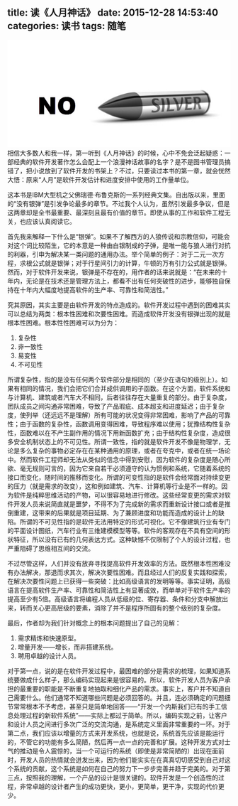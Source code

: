 title: 读《人月神话》
date: 2015-12-28 14:53:40
categories: 读书
tags: 随笔
---
![没有银弹](/images/blog/20151228/no_silver_bullet.jpg)
相信大多数人和我一样，第一听到《人月神话》的时候，心中不免会泛起疑惑：一部经典的软件开发著作怎么会配上一个浪漫神话故事的名字？是不是图书管理员搞错了，把小说放到了软件开发的书架上？不过，只要读过本书的第一章，就会恍然大悟：原来“人月”是软件开发估计和进度安排中使用的工作量单位。

这本书是IBM大型机之父佛瑞德·布鲁克斯的一系列经典文集。自出版以来，里面的“没有银弹”是引发争论最多的章节。不过我个人认为，虽然引发最多争议，但是这两章却是全书最重要、最深刻且最有价值的章节。即使从事的工作和软件工程无关，也应该认真阅读它。

首先我来解释一下什么是“银弹”。如果不了解西方的人狼传说和宗教信仰，可能会对这个词比较陌生，它的本意是一种由白银制成的子弹，是唯一能与狼人进行对抗的利器，引申为解决某一类问题的通用办法。举个简单的例子：对于二元一次方程，求根公式就是银弹；对于行星间引力的计算，牛顿的万有引力公式就是银弹。然而，对于软件开发来说，银弹是不存在的，用作者的话来说就是：“在未来的十年内，无论是在技术还是管理方法上，都看不出有任何突破性的进步，能够独自保持在十年内大幅度地提高软件的生产率、可靠性和简洁性。”

究其原因，其实主要是由软件开发的特点造成的。软件开发过程中遇到的困难其实可以总结为两类：根本性困难和次要性困难。而造成软件开发没有银弹出现的就是根本性困难。根本性性困难可以为分为：

1. 复杂性
2. 非一致性
3. 易变性
4. 不可见性

所谓复杂性，指的是没有任何两个软件部分是相同的（至少在语句的级别上）。如果有相同的情况，我们会把它们合并成供调用的子函数。在这个方面，软件系统和与计算机、建筑或者汽车大不相同，后者往往存在大量重复的部分。由于复杂度，团队成员之间沟通非常困难，导致了产品瑕疵、成本超支和进度延迟；由于复杂度，使列举（还远远不是理解）所有可能的状况变得非常困难，影响了产品的可靠性；由于函数的复杂性，函数调用变得困难，导致程序难以使用；犹豫结构性复杂性，函数难以在不产生副作用的情况下用新函数扩充；由于结构性复杂度，造成很多安全机制状态上的不可见性。所谓一致性，指的就是软件开发不像是物理学，无论是多么复杂的事物必定存在在某种通用的原理，或者在夸克中，或者在统一场论中。然而软件工程师却无法从类似的信念中得到安慰，因为软件的复杂度是随心所欲、毫无规则可言的，因为它来自若干必须遵守的认为惯例和系统，它随着系统的接口而变化，随时间的推移而变化。所谓的可变性指的是软件会经常面对持续变更的压力（就是需求的改变），这和例如建筑、汽车、计算机等行业是不一样的。因为软件是纯粹思维活动的产物，可以很容易地进行修改。这些经常变更的需求对软件开发人员来说简直就是噩梦，不得不为了完成新的需求而重新设计接口或者是推倒重建，这带来的后果就是项目延期、为了兼顾进度和功能而造成的设计上的缺陷。所谓的不可见性指的是软件无法用特定的形式可视化。它不像建筑行业有专门的平面设计图纸，汽车行业有三维建模模型等等。软件的客观存在不具有空间的形状特征，所以没有已有的几何表达方式。这种缺憾不仅限制了个人的设计过程，也严重阻碍了思维相互间的交流。

不过尽管这样，人们并没有放弃寻找提高软件开发效率的方法。既然根本性困难没有办法解决，那退而求其次，解决次要性困难。而且经过人们的反复实践和探索，在解决次要性问题上已获得一些突破：比如高级语言的发明等等。事实证明，高级语言在提高软件生产率、可靠性和简洁性上有显著成效，而单单对于软件生产率的提高至少有5倍。高级语言将编程人员从低级的位、寄存器、条件和分支中解放出来，转而关心更高层级的要素，消除了并不是程序所固有的整个级别的复杂度。

最后，作者却为我们针对概念上的根本问题提出了自己的见解：

1.	需求精炼和快速原型。
2.	增量开发——增长，而非搭建系统。
3.	聘用卓越的设计人员。


对于第一点，说的是在软件开发过程中，最困难的部分是需求的梳理，如果知道系统要做成什么样子，那么编码实现起来是很容易的。所以，软件开发人员为客户承担的最重要的职能是不断重复地抽取和细化产品的需求。事实上，客户并不知道自己需要什么。他们通常不知道哪些问题是必须回答的。并且，连必须确定的问题细节常常根本不予考虑，甚至只是简单地回答——“开发一个内斯我们已有的手工信息处理过程的新软件系统”——实际上都过于简单。所以，编码实现之前，让客户和设计人员之间进行多次广泛的交流沟通，是系统定义里面非常重要的一环。对于第二点，我们应该以增量的方式来开发系统，也就是说，系统首先应该是能运行的，不管它的功能有多么简陋，然后再一点一点的完善和扩展。这种开发方式对士气的推动是令人震惊的，当一个可运行的系统（即使是非常简陋的）出现在面前时，开发人员的热情就会迸发出来，因为他们能实实在在真真切切感受到自己对这个系统的贡献，这个系统是如何在自己的努力下一步步完善并趋于完美的。对于第三点，按照我的理解，一个产品的设计是很关键的。软件开发是一个创造性的过程，非常卓越的设计者产生的成功更快，更小，更简单，更干净，实现的代价更少。

